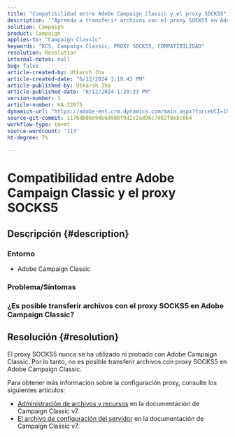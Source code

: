 ```yaml
---
title: "Compatibilidad entre Adobe Campaign Classic y el proxy SOCKS5"
description: '"Aprenda a transferir archivos con el proxy SOCKS5 en Adobe Campaign Classic".'
solution: Campaign
product: Campaign
applies-to: "Campaign Classic"
keywords: "KCS, Campaign Classic, PROXY SOCKS5, COMPATIBILIDAD"
resolution: Resolution
internal-notes: null
bug: false
article-created-by: Utkarsh Jha
article-created-date: "6/12/2024 1:19:43 PM"
article-published-by: Utkarsh Jha
article-published-date: "6/12/2024 1:20:33 PM"
version-number: 3
article-number: KA-22075
dynamics-url: "https://adobe-ent.crm.dynamics.com/main.aspx?forceUCI=1&pagetype=entityrecord&etn=knowledgearticle&id=1630466c-be28-ef11-840a-00224808decd"
source-git-commit: 1176db0be94b6d980f9d2c2ad96c7d82f8ebc664
workflow-type: tm+mt
source-wordcount: '113'
ht-degree: 7%

---
```


# Compatibilidad entre Adobe Campaign Classic y el proxy SOCKS5

## Descripción {#description}


### <b>Entorno</b>

- Adobe Campaign Classic


### <b>Problema/Síntomas</b>

### ¿Es posible transferir archivos con el proxy SOCKS5 en Adobe Campaign Classic?


## Resolución {#resolution}


El proxy SOCKS5 nunca se ha utilizado ni probado con Adobe Campaign Classic. Por lo tanto, no es posible transferir archivos con proxy SOCKS5 en Adobe Campaign Classic.

Para obtener más información sobre la configuración proxy, consulte los siguientes artículos:

- [Administración de archivos y recursos](https://experienceleague.adobe.com/docs/campaign-classic/using/installing-campaign-classic/additional-configurations/file-res-management.html) en la documentación de Campaign Classic v7.
- [El archivo de configuración del servidor](https://experienceleague.adobe.com/docs/campaign-classic/using/installing-campaign-classic/appendices/the-server-configuration-file.html) en la documentación de Campaign Classic v7.

